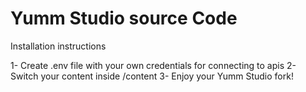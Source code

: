 # Yumm Studio source Code

Installation instructions

1- Create .env file with your own credentials for connecting to apis
2- Switch your content inside /content
3- Enjoy your Yumm Studio fork!
